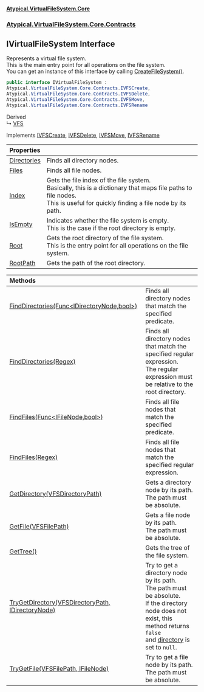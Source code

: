 #### [Atypical.VirtualFileSystem.Core](VirtualFileSystem.md 'VirtualFileSystem')
### [Atypical.VirtualFileSystem.Core.Contracts](VirtualFileSystem.md#Atypical.VirtualFileSystem.Core.Contracts 'Atypical.VirtualFileSystem.Core.Contracts')

## IVirtualFileSystem Interface

Represents a virtual file system.  
This is the main entry point for all operations on the file system.  
You can get an instance of this interface by calling [CreateFileSystem()](IVirtualFileSystemFactory.CreateFileSystem().md 'Atypical.VirtualFileSystem.Core.Contracts.IVirtualFileSystemFactory.CreateFileSystem()').

```csharp
public interface IVirtualFileSystem :
Atypical.VirtualFileSystem.Core.Contracts.IVFSCreate,
Atypical.VirtualFileSystem.Core.Contracts.IVFSDelete,
Atypical.VirtualFileSystem.Core.Contracts.IVFSMove,
Atypical.VirtualFileSystem.Core.Contracts.IVFSRename
```

Derived  
&#8627; [VFS](VFS.md 'Atypical.VirtualFileSystem.Core.VFS')

Implements [IVFSCreate](IVFSCreate.md 'Atypical.VirtualFileSystem.Core.Contracts.IVFSCreate'), [IVFSDelete](IVFSDelete.md 'Atypical.VirtualFileSystem.Core.Contracts.IVFSDelete'), [IVFSMove](IVFSMove.md 'Atypical.VirtualFileSystem.Core.Contracts.IVFSMove'), [IVFSRename](IVFSRename.md 'Atypical.VirtualFileSystem.Core.Contracts.IVFSRename')

| Properties | |
| :--- | :--- |
| [Directories](IVirtualFileSystem.Directories.md 'Atypical.VirtualFileSystem.Core.Contracts.IVirtualFileSystem.Directories') | Finds all directory nodes. |
| [Files](IVirtualFileSystem.Files.md 'Atypical.VirtualFileSystem.Core.Contracts.IVirtualFileSystem.Files') | Finds all file nodes. |
| [Index](IVirtualFileSystem.Index.md 'Atypical.VirtualFileSystem.Core.Contracts.IVirtualFileSystem.Index') | Gets the file index of the file system.<br/>Basically, this is a dictionary that maps file paths to file nodes.<br/>This is useful for quickly finding a file node by its path. |
| [IsEmpty](IVirtualFileSystem.IsEmpty.md 'Atypical.VirtualFileSystem.Core.Contracts.IVirtualFileSystem.IsEmpty') | Indicates whether the file system is empty.<br/>This is the case if the root directory is empty. |
| [Root](IVirtualFileSystem.Root.md 'Atypical.VirtualFileSystem.Core.Contracts.IVirtualFileSystem.Root') | Gets the root directory of the file system.<br/>This is the entry point for all operations on the file system. |
| [RootPath](IVirtualFileSystem.RootPath.md 'Atypical.VirtualFileSystem.Core.Contracts.IVirtualFileSystem.RootPath') | Gets the path of the root directory. |

| Methods | |
| :--- | :--- |
| [FindDirectories(Func&lt;IDirectoryNode,bool&gt;)](IVirtualFileSystem.FindDirectories(Func_IDirectoryNode,bool_).md 'Atypical.VirtualFileSystem.Core.Contracts.IVirtualFileSystem.FindDirectories(System.Func<Atypical.VirtualFileSystem.Core.Contracts.IDirectoryNode,bool>)') | Finds all directory nodes that match the specified predicate. |
| [FindDirectories(Regex)](IVirtualFileSystem.FindDirectories(Regex).md 'Atypical.VirtualFileSystem.Core.Contracts.IVirtualFileSystem.FindDirectories(System.Text.RegularExpressions.Regex)') | Finds all directory nodes that match the specified regular expression.<br/>The regular expression must be relative to the root directory. |
| [FindFiles(Func&lt;IFileNode,bool&gt;)](IVirtualFileSystem.FindFiles(Func_IFileNode,bool_).md 'Atypical.VirtualFileSystem.Core.Contracts.IVirtualFileSystem.FindFiles(System.Func<Atypical.VirtualFileSystem.Core.Contracts.IFileNode,bool>)') | Finds all file nodes that match the specified predicate. |
| [FindFiles(Regex)](IVirtualFileSystem.FindFiles(Regex).md 'Atypical.VirtualFileSystem.Core.Contracts.IVirtualFileSystem.FindFiles(System.Text.RegularExpressions.Regex)') | Finds all file nodes that match the specified regular expression. |
| [GetDirectory(VFSDirectoryPath)](IVirtualFileSystem.GetDirectory(VFSDirectoryPath).md 'Atypical.VirtualFileSystem.Core.Contracts.IVirtualFileSystem.GetDirectory(Atypical.VirtualFileSystem.Core.VFSDirectoryPath)') | Gets a directory node by its path.<br/>The path must be absolute. |
| [GetFile(VFSFilePath)](IVirtualFileSystem.GetFile(VFSFilePath).md 'Atypical.VirtualFileSystem.Core.Contracts.IVirtualFileSystem.GetFile(Atypical.VirtualFileSystem.Core.VFSFilePath)') | Gets a file node by its path.<br/>The path must be absolute. |
| [GetTree()](IVirtualFileSystem.GetTree().md 'Atypical.VirtualFileSystem.Core.Contracts.IVirtualFileSystem.GetTree()') | Gets the tree of the file system. |
| [TryGetDirectory(VFSDirectoryPath, IDirectoryNode)](IVirtualFileSystem.TryGetDirectory(VFSDirectoryPath,IDirectoryNode).md 'Atypical.VirtualFileSystem.Core.Contracts.IVirtualFileSystem.TryGetDirectory(Atypical.VirtualFileSystem.Core.VFSDirectoryPath, Atypical.VirtualFileSystem.Core.Contracts.IDirectoryNode)') | Try to get a directory node by its path.<br/>The path must be absolute.<br/>If the directory node does not exist, this method returns `false`<br/>and [directory](IVirtualFileSystem.TryGetDirectory(VFSDirectoryPath,IDirectoryNode).md#Atypical.VirtualFileSystem.Core.Contracts.IVirtualFileSystem.TryGetDirectory(Atypical.VirtualFileSystem.Core.VFSDirectoryPath,Atypical.VirtualFileSystem.Core.Contracts.IDirectoryNode).directory 'Atypical.VirtualFileSystem.Core.Contracts.IVirtualFileSystem.TryGetDirectory(Atypical.VirtualFileSystem.Core.VFSDirectoryPath, Atypical.VirtualFileSystem.Core.Contracts.IDirectoryNode).directory') is set to `null`. |
| [TryGetFile(VFSFilePath, IFileNode)](IVirtualFileSystem.TryGetFile(VFSFilePath,IFileNode).md 'Atypical.VirtualFileSystem.Core.Contracts.IVirtualFileSystem.TryGetFile(Atypical.VirtualFileSystem.Core.VFSFilePath, Atypical.VirtualFileSystem.Core.Contracts.IFileNode)') | Try to get a file node by its path.<br/>The path must be absolute. |
